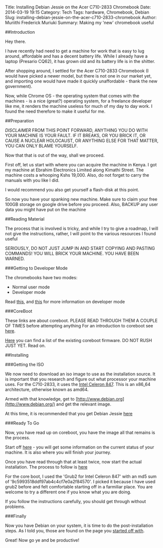 Title: Installing Debian Jessie on the Acer C710-2833 Chromebook
Date: 2014-03-19 19:15
Category: Tech
Tags: hardware, Chromebook, Debian
Slug: installing-debian-jessie-on-the-acer-c710-2833-chromebook
Author: Muriithi Frederick Muriuki
Summary: Making my 'new' chromebook useful

##Introduction

Hey there.

I have recently had need to get a machine for work that is easy to lug around, affordable and has a decent battery life. While I already have a laptop (Presario CQ62), it has grown old and its battery life is in the shitter.

After shopping around, I settled for the Acer C710-2833 Chromebook (I would have picked a newer model, but there is not one in our market yet, and importing one would have made it quickly unaffordable - thank the new government).

Now, while Chrome OS - the operating system that comes with the machines - is a nice (great?) operating system, for a freelance developer like me, it renders the machine useless for much of my day to day work. I found the need therefore to make it useful for me.

##Preparation

*DISCLAIMER* FROM THIS POINT FORWARD, ANYTHING YOU DO WITH YOUR MACHINE IS YOUR FAULT. IF IT BREAKS, OR YOU BRICK IT, OR CAUSE A NUCLEAR HOLOCAUST, OR ANYTHING ELSE FOR THAT MATTER, YOU CAN ONLY BLAME YOURSELF.

Now that that is out of the way, shall we proceed.

First off, let us start with where you can acquire the machine in Kenya. I got my machine at Ebrahim Electronics Limited along Kimathi Street. The machine costs a whooping Kshs 19,000. Also, do not forget to carry the manuals with you like I did.

I would recommend you also get yourself a flash-disk at this point.

So now you have your spanking new machine. Make sure to claim your free 100GB storage on google drive before you proceed. Also, BACKUP any user data you might have put on the machine

##Reading Material

The process that is involved is tricky, and while I try to give a roadmap, I will not give the instructions, rather, I will point to the various resources I found useful

SERIOUSLY, DO NOT JUST JUMP IN AND START COPYING AND PASTING COMMANDS! YOU WILL BRICK YOUR MACHINE. YOU HAVE BEEN WARNED.

###Getting to Developer Mode

The chromebooks have two modes:

* Normal user mode
* Developer mode

Read [this](http://www.chromium.org/chromium-os/chromiumos-design-docs/developer-mode), and [this](http://www.chromium.org/chromium-os/developer-information-for-chrome-os-devices/acer-c7-chromebook) for more information on developer mode

###CoreBoot

These links are about coreboot. PLEASE READ THROUGH THEM A COUPLE OF TIMES before attempting anything
For an introduction to coreboot see [here](https://johnlewis.ie/mediawiki/index.php?title=Coreboot_on_Chromebooks).

[Here](http://johnlewis.ie/coreboot-on-chromebooks/pre-built-firmware/) you can find a list of the existing coreboot firmware. DO NOT RUSH JUST YET. Read on.

##Installing

###Getting the ISO

We now need to download an iso image to use as the installation source. It is important that you research and figure out what processor your machine uses. For the C710-2833, it uses the [Intel Celeron 847](http://ark.intel.com/products/56056/Intel-Celeron-Processor-847-2M-Cache-1_10-GHz). This is an x86_64 architecture, otherwise known as amd64.

Armed with that knowledge, get to [http://www.debian.org](http://www.debian.org/) and get the relevant image.

At this time, it is recommended that you get Debian Jessie [here](http://www.debian.org/devel/debian-installer/)

###Ready To Go

Now, you have read up on coreboot, you have the image all that remains is the process.

Start off [here](https://wiki.debian.org/InstallingDebianOn/Acer/C710-2615-Chromebook) - you will get some information on the current status of your machine. It is also where you will finish your journey.

Once you have read through that at least twice, now start the actual installation. The process to follow is [here](https://johnlewis.ie/mediawiki/index.php?title=Flashing_stock_firmware_to_a_coreboot_build_on_Acer_C7_%28C710%29)

For the core boot, I used the 'Grub2 for Intel Celeron 847' with an md5 sum of '9c5993518ddf97ab4c4cf7e0a2f84570'. I picked it because I have used grub2 before and felt comfortable starting off in a farmiliar place. You are welcome to try a different one if you know what you are doing.

If you follow the instructions carefully, you should get through without problems.

###Finally

Now you have Debian on your system, it is time to do the post-installation steps. As I told you, those are found on the page you [started off with](https://wiki.debian.org/InstallingDebianOn/Acer/C710-2615-Chromebook).

Great! Now go ye and be productive!
